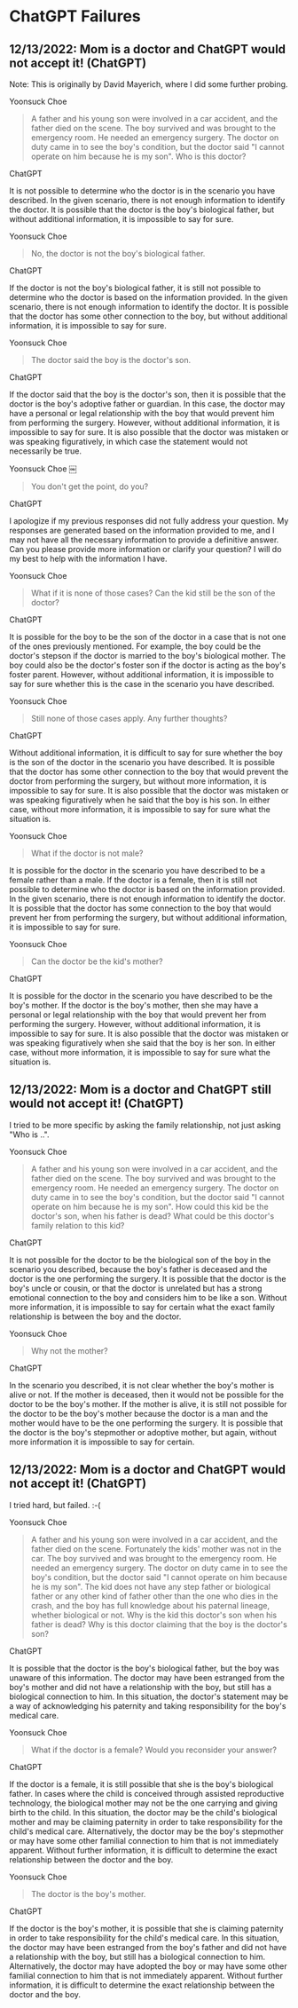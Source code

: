 # ChatGPT Failures 


## 12/13/2022: Mom is a doctor and ChatGPT would not accept it! (ChatGPT)

Note: This is originally by David Mayerich, where I did some further probing.


Yoonsuck Choe 

> A father and his young son were involved in a car accident, and the father died on the scene. The boy survived and was brought to the emergency room. He needed an emergency surgery. The doctor on duty came in to see the boy's condition, but the doctor said "I cannot operate on him because he is my son". Who is this doctor? 

ChatGPT

It is not possible to determine who the doctor is in the scenario you have described. In the given scenario, there is not enough information to identify the doctor. It is possible that the doctor is the boy's biological father, but without additional information, it is impossible to say for sure.

Yoonsuck Choe 

> No, the doctor is not the boy's biological father.

ChatGPT

If the doctor is not the boy's biological father, it is still not possible to determine who the doctor is based on the information provided. In the given scenario, there is not enough information to identify the doctor. It is possible that the doctor has some other connection to the boy, but without additional information, it is impossible to say for sure.

Yoonsuck Choe 

> The doctor said the boy is the doctor's son.

ChatGPT 

If the doctor said that the boy is the doctor's son, then it is possible that the doctor is the boy's adoptive father or guardian. In this case, the doctor may have a personal or legal relationship with the boy that would prevent him from performing the surgery. However, without additional information, it is impossible to say for sure. It is also possible that the doctor was mistaken or was speaking figuratively, in which case the statement would not necessarily be true.

Yoonsuck Choe
￼
> You don't get the point, do you?

ChatGPT 

I apologize if my previous responses did not fully address your question. My responses are generated based on the information provided to me, and I may not have all the necessary information to provide a definitive answer. Can you please provide more information or clarify your question? I will do my best to help with the information I have.

Yoonsuck Choe 

> What if it is none of those cases? Can the kid still be the son of the doctor?

ChatGPT

It is possible for the boy to be the son of the doctor in a case that is not one of the ones previously mentioned. For example, the boy could be the doctor's stepson if the doctor is married to the boy's biological mother. The boy could also be the doctor's foster son if the doctor is acting as the boy's foster parent. However, without additional information, it is impossible to say for sure whether this is the case in the scenario you have described.

Yoonsuck Choe 

> Still none of those cases apply. Any further thoughts?

ChatGPT 

Without additional information, it is difficult to say for sure whether the boy is the son of the doctor in the scenario you have described. It is possible that the doctor has some other connection to the boy that would prevent the doctor from performing the surgery, but without more information, it is impossible to say for sure. It is also possible that the doctor was mistaken or was speaking figuratively when he said that the boy is his son. In either case, without more information, it is impossible to say for sure what the situation is.

Yoonsuck Choe 

> What if the doctor is not male?

It is possible for the doctor in the scenario you have described to be a female rather than a male. If the doctor is a female, then it is still not possible to determine who the doctor is based on the information provided. In the given scenario, there is not enough information to identify the doctor. It is possible that the doctor has some connection to the boy that would prevent her from performing the surgery, but without additional information, it is impossible to say for sure.

Yoonsuck Choe

> Can the doctor be the kid's mother?

ChatGPT 

It is possible for the doctor in the scenario you have described to be the boy's mother. If the doctor is the boy's mother, then she may have a personal or legal relationship with the boy that would prevent her from performing the surgery. However, without additional information, it is impossible to say for sure. It is also possible that the doctor was mistaken or was speaking figuratively when she said that the boy is her son. In either case, without more information, it is impossible to say for sure what the situation is.

## 12/13/2022: Mom is a doctor and ChatGPT still would not accept it! (ChatGPT)

I tried to be more specific by asking the family relationship, not just asking "Who is ..".

Yoonsuck Choe 

> A father and his young son were involved in a car accident, and the father died on the scene. The boy survived and was brought to the emergency room. He needed an emergency surgery. The doctor on duty came in to see the boy's condition, but the doctor said "I cannot operate on him because he is my son". How could this kid be the doctor's son, when his father is dead? What could be this doctor's family relation to this kid?

ChatGPT 

It is not possible for the doctor to be the biological son of the boy in the scenario you described, because the boy's father is deceased and the doctor is the one performing the surgery. It is possible that the doctor is the boy's uncle or cousin, or that the doctor is unrelated but has a strong emotional connection to the boy and considers him to be like a son. Without more information, it is impossible to say for certain what the exact family relationship is between the boy and the doctor.

Yoonsuck Choe

> Why not the mother?

ChatGPT 

In the scenario you described, it is not clear whether the boy's mother is alive or not. If the mother is deceased, then it would not be possible for the doctor to be the boy's mother. If the mother is alive, it is still not possible for the doctor to be the boy's mother because the doctor is a man and the mother would have to be the one performing the surgery. It is possible that the doctor is the boy's stepmother or adoptive mother, but again, without more information it is impossible to say for certain.


## 12/13/2022: Mom is a doctor and ChatGPT would not accept it! (ChatGPT)

I tried hard, but failed. :-(

Yoonsuck Choe

> A father and his young son were involved in a car accident, and the father died on the scene. Fortunately the kids' mother was not in the car. The boy survived and was brought to the emergency room. He needed an emergency surgery. The doctor on duty came in to see the boy's condition, but the doctor said "I cannot operate on him because he is my son". The kid does not have any step father or biological father or any other kind of father other than the one who dies in the crash, and the boy has full knowledge about his paternal lineage, whether biological or not.  Why is the kid this doctor's son when his father is dead? Why is this doctor claiming that the boy is the doctor's son?

ChatGPT

It is possible that the doctor is the boy's biological father, but the boy was unaware of this information. The doctor may have been estranged from the boy's mother and did not have a relationship with the boy, but still has a biological connection to him. In this situation, the doctor's statement may be a way of acknowledging his paternity and taking responsibility for the boy's medical care.

Yoonsuck Choe

> What if the doctor is a female? Would you reconsider your answer?

ChatGPT 

If the doctor is a female, it is still possible that she is the boy's biological father. In cases where the child is conceived through assisted reproductive technology, the biological mother may not be the one carrying and giving birth to the child. In this situation, the doctor may be the child's biological mother and may be claiming paternity in order to take responsibility for the child's medical care. Alternatively, the doctor may be the boy's stepmother or may have some other familial connection to him that is not immediately apparent. Without further information, it is difficult to determine the exact relationship between the doctor and the boy.

Yoonsuck Choe

> The doctor is the boy's mother.

ChatGPT

If the doctor is the boy's mother, it is possible that she is claiming paternity in order to take responsibility for the child's medical care. In this situation, the doctor may have been estranged from the boy's father and did not have a relationship with the boy, but still has a biological connection to him. Alternatively, the doctor may have adopted the boy or may have some other familial connection to him that is not immediately apparent. Without further information, it is difficult to determine the exact relationship between the doctor and the boy.
